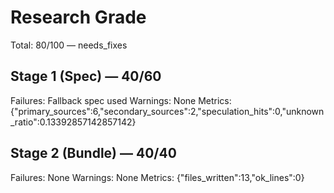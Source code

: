 # Research Grade
Total: 80/100 — needs_fixes

## Stage 1 (Spec) — 40/60
Failures: Fallback spec used
Warnings: None
Metrics: {"primary_sources":6,"secondary_sources":2,"speculation_hits":0,"unknown_ratio":0.13392857142857142}

## Stage 2 (Bundle) — 40/40
Failures: None
Warnings: None
Metrics: {"files_written":13,"ok_lines":0}